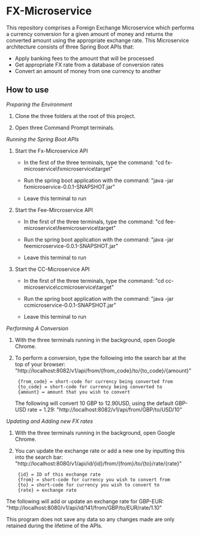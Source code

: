 FX-Microservice
===============

This repository comprises a Foreign Exchange Microservice which performs a currency conversion for a given amount of money and 
returns the converted amount using the appropriate exchange rate. This Microservice architecture consists of three Spring Boot 
APIs that: 

* Apply banking fees to the amount that will be processed
* Get appropriate FX rate from a database of conversion rates
* Convert an amount of money from one currency to another
   

How to use 
----------

_Preparing the Environment_

1) Clone the three folders at the root of this project.

2) Open three Command Prompt terminals.

 

_Running the Spring Boot APIs_ 

1) Start the Fx-Microservice API
      * In the first of the three terminals, type the command: "cd fx-microservice\fxmicroservice\target"

      * Run the spring boot application with the command: "java -jar fxmicroservice-0.0.1-SNAPSHOT.jar"

      * Leave this terminal to run 

2) Start the Fee-Mircroservice API
      * In the first of the three terminals, type the command: "cd fee-microservice\feemicroservice\target"

      * Run the spring boot application with the command: "java -jar feemicroservice-0.0.1-SNAPSHOT.jar"

      * Leave this terminal to run 

3) Start the CC-Microservice API
      * In the first of the three terminals, type the command: "cd cc-microservice\ccmicroservice\target"

      * Run the spring boot application with the command: "java -jar ccmicroservice-0.0.1-SNAPSHOT.jar"

      * Leave this terminal to run 

 

_Performing A Conversion_

1) With the three terminals running in the background, open Google Chrome. 

2) To perform a conversion, type the following into the search bar at the top of your browser: "http://localhost:8082/v1/api/from/{from_code}/to/{to_code}/{amount}"

        {from_code} = short-code for currency being converted from
        {to_code} = short-code for currency being converted to
        {amount} = amount that you wish to convert
    
    The following will convert 10 GBP to 12.90USD, using the default GBP-USD rate = 1.29: "http://localhost:8082/v1/api/from/GBP/to/USD/10"
    

_Updating and Adding new FX rates_ 
1) With the three terminals running in the background, open Google Chrome. 
2) You can update the exchange rate or add a new one by inputting this into the search bar: "http://localhost:8080/v1/api/id/{id}/from/{from}/to/{to}/rate/{rate}" 

        {id} = ID of this exchange rate
        {from} = short-code for currency you wish to convert from 
        {to} = short-code for currency you wish to convert to 
        {rate} = exchange rate

  The following will add or update an exchange rate for GBP-EUR: "http://localhost:8080/v1/api/id/141/from/GBP/to/EUR/rate/1.10" 
  
This program does not save any data so any changes made are only retained during the lifetime of the APIs.
